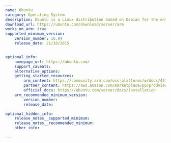 ```yaml
---
name: Ubuntu
category: Operating System
description: Ubuntu is a Linux distribution based on Debian for the enterprise server, desktop, cloud, and IoT. 
download_url: https://ubuntu.com/download/server/arm
works_on_arm: true
supported_minimum_version:
    version_number: 16.04
    release_date: 21/10/2015


optional_info:
    homepage_url: https://ubuntu.com/
    support_caveats: 
    alternative_options: 
    getting_started_resources: 
        arm_content: https://community.arm.com/oss-platforms/w/docs/457/n1sdp-getting-started-guide
        partner_content: https://aws.amazon.com/marketplace/pp/prodview-i5afwwktxiu6u
        official_docs: https://ubuntu.com/server/docs/installation
    arm_recommended_minimum_version:
        version_number: 
        release_date:

optional_hidden_info:
    release_notes__supported_minimum: 
    release_notes__recommended_minimum: 
    other_info: 

---
```

